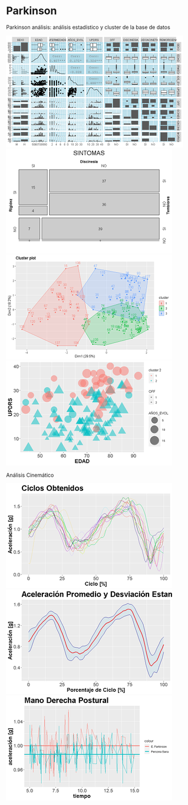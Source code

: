# Parkinson

Parkinson análisis: análisis estadístico y cluster de la base de datos

![](screenshot/Resumen.png) ![](screenshot/mosaico.png)
![](screenshot/cluster.png) ![](screenshot/cluster%20final.png)


Análisis Cinemático

![](screenshot/mov_manoIZQ1.png) ![](screenshot/mov_manoIZQ2.png)
![](screenshot/comparacion.png)
